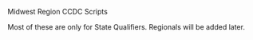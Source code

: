Midwest Region CCDC Scripts

Most of these are only for State Qualifiers.  Regionals will be added later.
